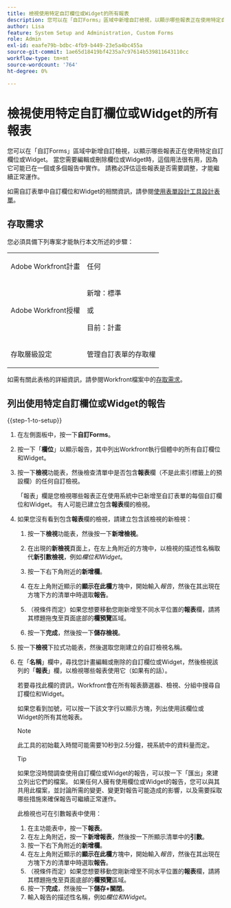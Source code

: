 ```yaml
---
title: 檢視使用特定自訂欄位或Widget的所有報表
description: 您可以在「自訂Forms」區域中新增自訂檢視，以顯示哪些報表正在使用特定自訂欄位或Widget。 當您需要編輯或刪除欄位或Widget時，這個用法很有用，因為它可能已在一個或多個報告中實作。 請務必評估這些報表是否需要調整，才能繼續正常運作。
author: Lisa
feature: System Setup and Administration, Custom Forms
role: Admin
exl-id: eaafe79b-bdbc-4fb9-b449-23e5a4bc455a
source-git-commit: 1ae65d18419bf4235a7c97614b539811643110cc
workflow-type: tm+mt
source-wordcount: '764'
ht-degree: 0%

---
```


# 檢視使用特定自訂欄位或Widget的所有報表

您可以在「自訂Forms」區域中新增自訂檢視，以顯示哪些報表正在使用特定自訂欄位或Widget。 當您需要編輯或刪除欄位或Widget時，這個用法很有用，因為它可能已在一個或多個報告中實作。 請務必評估這些報表是否需要調整，才能繼續正常運作。

如需自訂表單中自訂欄位和Widget的相關資訊，請參閱[使用表單設計工具設計表單](/help/quicksilver/administration-and-setup/customize-workfront/create-manage-custom-forms/form-designer/design-a-form/design-a-form.md)。

## 存取需求

您必須具備下列專案才能執行本文所述的步驟：

<table style="table-layout:auto"> 
 <col> 
 <col> 
 <tbody> 
  <tr data-mc-conditions=""> 
   <td role="rowheader"> <p>Adobe Workfront計畫</p> </td> 
   <td>任何</td> 
  </tr> 
  <tr> 
   <td role="rowheader">Adobe Workfront授權</td> 
   <td>
   <p>新增：標準</p>
   <p>或</p>
   <p>目前：計畫</p></td>
  </tr> 
  <tr data-mc-conditions=""> 
   <td role="rowheader">存取層級設定</td> 
   <td> <p>管理自訂表單的存取權</p> </td> 
  </tr> 
 </tbody> 
</table>

如需有關此表格的詳細資訊，請參閱Workfront檔案中的[存取需求](/help/quicksilver/administration-and-setup/add-users/access-levels-and-object-permissions/access-level-requirements-in-documentation.md)。

## 列出使用特定自訂欄位或Widget的報告

{{step-1-to-setup}}

1. 在左側面板中，按一下&#x200B;**自訂Forms**。
1. 按一下「**欄位**」以顯示報告，其中列出Workfront執行個體中的所有自訂欄位和Widget。

1. 按一下&#x200B;**檢視**&#x200B;功能表，然後檢查清單中是否包含&#x200B;**報表**&#x200B;欄（不是此索引標籤上的預設欄）的任何自訂檢視。

   「報表」欄是您檢視哪些報表正在使用系統中已新增至自訂表單的每個自訂欄位和Widget。 有人可能已建立包含&#x200B;**報表**&#x200B;欄的檢視。

1. 如果您沒有看到包含&#x200B;**報表**&#x200B;欄的檢視，請建立包含該檢視的新檢視：

   1. 按一下&#x200B;**檢視**&#x200B;功能表，然後按一下&#x200B;**新增檢視**。

   1. 在出現的&#x200B;**新檢視**&#x200B;頁面上，在左上角附近的方塊中，以檢視的描述性名稱取代&#x200B;**新引數檢視**，例如&#x200B;*欄位和Widget*。

   1. 按一下右下角附近的&#x200B;**新增欄**。
   1. 在左上角附近顯示的&#x200B;**顯示在此欄**&#x200B;方塊中，開始輸入&#x200B;*報告*，然後在其出現在方塊下方的清單中時選取&#x200B;**報告**。

   1. （視條件而定）如果您想要移動您剛新增至不同水平位置的&#x200B;**報表**&#x200B;欄，請將其標題拖曳至頁面底部的&#x200B;**欄預覽**&#x200B;區域。

   1. 按一下&#x200B;**完成**，然後按一下&#x200B;**儲存檢視**。

1. 按一下&#x200B;**檢視**&#x200B;下拉式功能表，然後選取您剛建立的自訂檢視名稱。
1. 在「**名稱**」欄中，尋找您計畫編輯或刪除的自訂欄位或Widget，然後檢視該列的「**報表**」欄，以檢視哪些報表使用它（如果有的話）。

   若要尋找此欄的資訊，Workfront會在所有報表篩選器、檢視、分組中搜尋自訂欄位和Widget。

   如果您看到加號，可以按一下該文字行以顯示方塊，列出使用該欄位或Widget的所有其他報表。

   >[!NOTE]
   >
   >此工具的初始載入時間可能需要10秒到2.5分鐘，視系統中的資料量而定。

   >[!TIP]
   >
   >如果您沒時間調查使用自訂欄位或Widget的報告，可以按一下「匯出」來建立列出它們的檔案。 如果任何人擁有使用欄位或Widget的報告，您可以與其共用此檔案，並討論所需的變更、變更對報告可能造成的影響，以及需要採取哪些措施來確保報告可繼續正常運作。
   >
   >此檢視也可在引數報表中使用：
   >      
   > 1. 在主功能表中，按一下&#x200B;**報表**。
   > 1. 在左上角附近，按一下&#x200B;**新增報表**，然後按一下所顯示清單中的&#x200B;**引數**。
   > 1. 按一下右下角附近的&#x200B;**新增欄**。
   > 1. 在左上角附近顯示的&#x200B;**顯示在此欄**&#x200B;方塊中，開始輸入&#x200B;*報告*，然後在其出現在方塊下方的清單中時選取&#x200B;**報告**。
   > 1. （視條件而定）如果您想要移動您剛新增至不同水平位置的&#x200B;**報表**&#x200B;欄，請將其標題拖曳至頁面底部的&#x200B;**欄預覽**&#x200B;區域。
   > 1. 按一下&#x200B;**完成**，然後按一下&#x200B;**儲存+關閉**。
   > 1. 輸入報告的描述性名稱，例如&#x200B;*欄位和Widget*。
